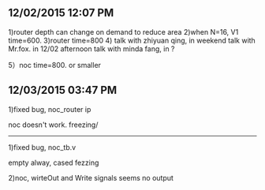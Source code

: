 12/02/2015  12:07 PM
-------------------
1)router depth can change on demand to reduce area
2)when N=16, V1 time=600.
3)router time=800
4) talk with zhiyuan qing, in weekend
   talk with Mr.fox. in 12/02 afternoon
   talk with minda fang, in ?

5）noc time=800. or smaller

12/03/2015  03:47 PM
--------------------
1)fixed bug, noc_router ip

noc doesn't work. freezing/

--------------------
1)fixed bug, noc_tb.v

empty alway, cased fezzing

2)noc, wirteOut and Write signals seems no output

